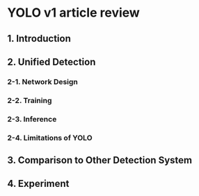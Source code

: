# YOLO v1 article review
## 1. Introduction
## 2. Unified Detection
### 2-1. Network Design
### 2-2. Training
### 2-3. Inference
### 2-4. Limitations of YOLO
## 3. Comparison to Other Detection System
## 4. Experiment


